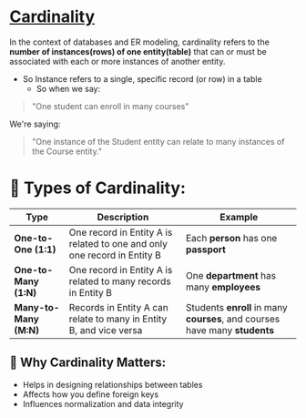 # [Cardinality](https://youtu.be/ztHopE5Wnpc?si=bUbUvpddJMNGYpHm&t=19057)

In the context of databases and ER modeling, cardinality refers to the **number of instances(rows) of one entity(table)** that can or must be associated with each or more instances of another entity.

- So Instance refers to a single, specific record (or row) in a table
    - So when we say:

> "One student can enroll in many courses"

We're saying:

> "One instance of the Student entity can relate to many instances of the Course entity."




# 📌 Types of Cardinality:

| Type                    | Description                                                              | Example                                                                     |
| ----------------------- | ------------------------------------------------------------------------ | --------------------------------------------------------------------------- |
| **One-to-One (1:1)**    | One record in Entity A is related to one and only one record in Entity B | Each **person** has one **passport**                                        |
| **One-to-Many (1\:N)**  | One record in Entity A is related to many records in Entity B            | One **department** has many **employees**                                   |
| **Many-to-Many (M\:N)** | Records in Entity A can relate to many in Entity B, and vice versa       | Students **enroll** in many **courses**, and courses have many **students** |

## 🎯 Why Cardinality Matters:
- Helps in designing relationships between tables
- Affects how you define foreign keys
- Influences normalization and data integrity